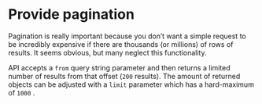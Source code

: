 # Provide pagination

Pagination is really important because you don’t want a simple request to be incredibly expensive if there are thousands \(or millions\) of rows of results. It seems obvious, but many neglect this functionality.

API accepts a `from` query string parameter and then returns a limited number of results from that offset \(`200` results\). The amount of returned objects can be adjusted with  a `limit` parameter which has a hard-maximum of `1000` .

